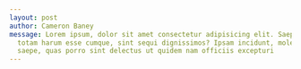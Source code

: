 ```yaml
---
layout: post
author: Cameron Baney
message: Lorem ipsum, dolor sit amet consectetur adipisicing elit. Saepe odio
  totam harum esse cumque, sint sequi dignissimos? Ipsam incidunt, molestias
  saepe, quas porro sint delectus ut quidem nam officiis excepturi
---
```

